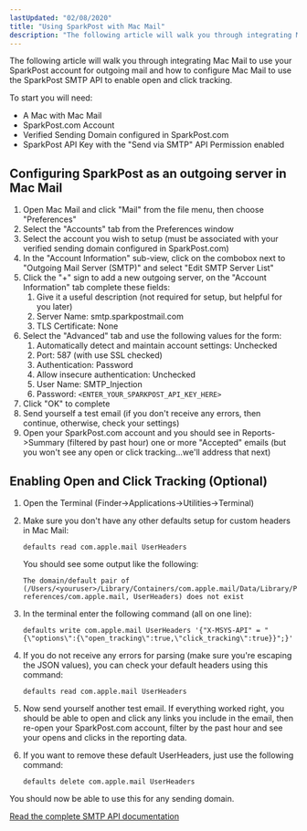 ```yaml
---
lastUpdated: "02/08/2020"
title: "Using SparkPost with Mac Mail"
description: "The following article will walk you through integrating Mac Mail to use your Spark Post account for outgoing mail and how to configure Mac Mail to use the Spark Post SMTP API to enable open and click tracking To start you will need A Mac with Mac Mail Spark Post..."
---
```


The following article will walk you through integrating Mac Mail to use your SparkPost account for outgoing mail and how to configure Mac Mail to use the SparkPost SMTP API to enable open and click tracking.

To start you will need:

* A Mac with Mac Mail
* SparkPost.com Account
* Verified Sending Domain configured in SparkPost.com
* SparkPost API Key with the "Send via SMTP" API Permission enabled

## Configuring SparkPost as an outgoing server in Mac Mail

1. Open Mac Mail and click "Mail" from the file menu, then choose "Preferences"
1. Select the "Accounts" tab from the Preferences window
1. Select the account you wish to setup (must be associated with your verified sending domain configured in SparkPost.com)
1. In the "Account Information" sub-view, click on the combobox next to "Outgoing Mail Server (SMTP)" and select "Edit SMTP Server List"
1. Click the "+" sign to add a new outgoing server, on the "Account Information" tab complete these fields:
    1. Give it a useful description (not required for setup, but helpful for you later)
    1. Server Name: smtp.sparkpostmail.com
    1. TLS Certificate: None
1. Select the "Advanced" tab and use the following values for the form:
    1. Automatically detect and maintain account settings: Unchecked
    1. Port: 587 (with use SSL checked)
    1. Authentication: Password
    1. Allow insecure authentication: Unchecked
    1. User Name: SMTP_Injection
    1. Password: `<ENTER_YOUR_SPARKPOST_API_KEY_HERE>`
1. Click "OK" to complete
1. Send yourself a test email (if you don't receive any errors, then continue, otherwise, check your settings)
1. Open your SparkPost.com account and you should see in Reports->Summary (filtered by past hour) one or more "Accepted" emails (but you won't see any open or click tracking...we'll address that next)

## Enabling Open and Click Tracking (Optional)

1. Open the Terminal (Finder->Applications->Utilities->Terminal)

1. Make sure you don't have any other defaults setup for custom headers in Mac Mail:

    `​defaults read com.apple.mail UserHeaders`

    You should see some output like the following:

    `The domain/default pair of (/Users/<youruser>/Library/Containers/com.apple.mail/Data/Library/Preferences/com.apple.mail, UserHeaders) does not exist`
1. In the terminal enter the following command (all on one line):

    `​defaults write com.apple.mail UserHeaders '{"X-MSYS-API" = "{\"options\":{\"open_tracking\":true,\"click_tracking\":true}}";}'`

1. If you do not receive any errors for parsing (make sure you're escaping the JSON values), you can check your default headers using this command:

    `​defaults read com.apple.mail UserHeaders`

1. Now send yourself another test email. If everything worked right, you should be able to open and click any links you include in the email, then re-open your SparkPost.com account, filter by the past hour and see your opens and clicks in the reporting data.

1. If you want to remove these default UserHeaders, just use the following command:

    `defaults delete com.apple.mail UserHeaders`

You should now be able to use this for any sending domain.

[Read the complete SMTP API documentation](https://www.sparkpost.com/api#/reference/smtp-api)
